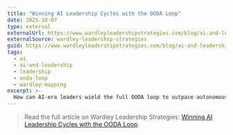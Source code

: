 ```yaml
---
title: "Winning AI Leadership Cycles with the OODA Loop"
date: 2025-10-07
type: external
externalUrl: https://www.wardleyleadershipstrategies.com/blog/ai-and-leadership/winning-ai-leadership-cycles-with-the-ooda-loop
externalSource: wardley-leadership-strategies
guid: https://www.wardleyleadershipstrategies.com/blog/ai-and-leadership/winning-ai-leadership-cycles-with-the-ooda-loop
tags:
  - ai
  - ai-and-leadership
  - leadership
  - ooda-loop
  - wardley-mapping
excerpt: >-
  How can AI-era leaders wield the full OODA loop to outpace autonomous competitors without losing ethical control?
---
```


> Read the full article on Wardley Leadership Strategies: [Winning AI Leadership Cycles with the OODA Loop](https://www.wardleyleadershipstrategies.com/blog/ai-and-leadership/winning-ai-leadership-cycles-with-the-ooda-loop).
